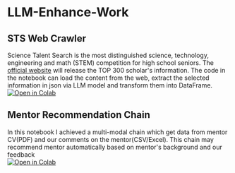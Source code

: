 # LLM-Enhance-Work
## STS Web Crawler
Science Talent Search is the most distinguished science, technology, engineering and math (STEM) competition for high school seniors. The [official website](https://www.societyforscience.org/regeneron-sts/2025-scholars/) will release the TOP 300 scholar's information. The code in the notebook can load the content from the web, extract the selected information in json via LLM model and transform them into DataFrame.<br>
[![Open in Colab](https://colab.research.google.com/assets/colab-badge.svg)](https://github.com/probao/LLM-Enhance-Work/blob/main/STS_Web_Crawler.ipynb) 

## Mentor Recommendation Chain
In this notebook I achieved a multi-modal chain which get data from mentor CV(PDF) and our comments on the mentor(CSV/Excel). This chain may recommend mentor automatically based on mentor's background and our feedback<br>
[![Open in Colab](https://colab.research.google.com/assets/colab-badge.svg)](https://github.com/probao/LLM-Enhance-Work/blob/main/mentor_recommendation.ipynb) 
